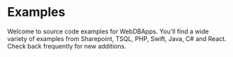 Examples
========
Welcome to source code examples for WebDBApps.  You'll find a wide variety of examples from Sharepoint, TSQL, PHP, Swift, Java, C# and React.  Check back frequently for new additions.
